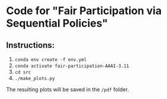 # Code for "Fair Participation via Sequential Policies"

## Instructions:
1. `conda env create -f env.yml`
2. `conda activate fair-participation-AAAI-3.11`
3. `cd src`
4. `./make_plots.py`

The resulting plots will be saved in the `/pdf` folder.